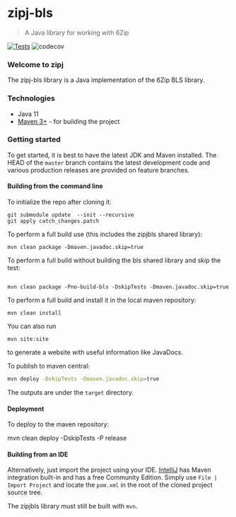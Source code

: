 # zipj-bls

> A Java library for working with 6Zip

[![Tests](https://github.com/zipevo/zipj-bls/workflows/Java%20CI/badge.svg?branch=master)](https://github.com/zipevo/zipj-bls/actions)
![codecov](https://codecov.io/gh/zipevo/zipj-bls/branch/master/graph/badge.svg)
### Welcome to zipj

The zipj-bls library is a Java implementation of the 6Zip BLS library.

### Technologies

* Java 11
* [Maven 3+](http://maven.apache.org) - for building the project

### Getting started

To get started, it is best to have the latest JDK and Maven installed. The HEAD of the `master` branch contains the latest development code and various production releases are provided on feature branches.

#### Building from the command line
To initialize the repo after cloning it: 
```
git submodule update  --init --recursive
git apply catch_changes.patch
```
To perform a full build use (this includes the zipjbls shared library):
```
mvn clean package -Dmaven.javadoc.skip=true
```
To perform a full build without building the bls shared library and skip the test:
```

mvn clean package -Pno-build-bls -DskipTests -Dmaven.javadoc.skip=true
```
To perform a full build and install it in the local maven repository:
```
mvn clean install
```
You can also run
```
mvn site:site
```
to generate a website with useful information like JavaDocs.

To publish to maven central:
```bash
mvn deploy -DskipTests -Dmaven.javadoc.skip=true

```


The outputs are under the `target` directory.

#### Deployment

To deploy to the maven repository:

mvn clean deploy -DskipTests -P release

#### Building from an IDE

Alternatively, just import the project using your IDE. [IntelliJ](http://www.jetbrains.com/idea/download/) has Maven integration built-in and has a free Community Edition. Simply use `File | Import Project` and locate the `pom.xml` in the root of the cloned project source tree.

The zipjbls library must still be built with `mvn`.
